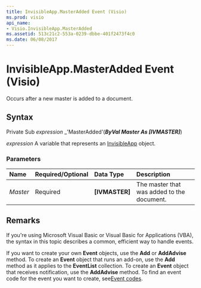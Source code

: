 ```yaml
---
title: InvisibleApp.MasterAdded Event (Visio)
ms.prod: visio
api_name:
- Visio.InvisibleApp.MasterAdded
ms.assetid: 513c21c2-553a-0239-dbbe-401f2473f4c0
ms.date: 06/08/2017
---
```



# InvisibleApp.MasterAdded Event (Visio)

Occurs after a new master is added to a document.


## Syntax

Private Sub  _expression_ _'MasterAdded'(**_ByVal Master As [IVMASTER]_**)

 _expression_ A variable that represents an [InvisibleApp](./Visio.InvisibleApp.md) object.


### Parameters



|**Name**|**Required/Optional**|**Data Type**|**Description**|
|:-----|:-----|:-----|:-----|
| _Master_|Required| **[IVMASTER]**|The master that was added to the document.|

## Remarks

If you're using Microsoft Visual Basic or Visual Basic for Applications (VBA), the syntax in this topic describes a common, efficient way to handle events.

If you want to create your own  **Event** objects, use the **Add** or **AddAdvise** method. To create an **Event** object that runs an add-on, use the **Add** method as it applies to the **EventList** collection. To create an **Event** object that receives notification, use the **AddAdvise** method. To find an event code for the event you want to create, see[Event codes](../visio/Concepts/event-codesvisio.md).


